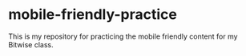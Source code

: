 # mobile-friendly-practice
This is my repository for practicing the mobile friendly content for my Bitwise class.
